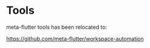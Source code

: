 # Tools

meta-flutter tools has been relocated to:

https://github.com/meta-flutter/workspace-automation
